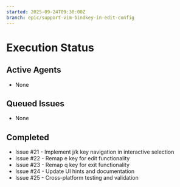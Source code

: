 ```yaml
---
started: 2025-09-24T09:30:00Z
branch: epic/support-vim-bindkey-in-edit-config
---
```


# Execution Status

## Active Agents
- None

## Queued Issues
- None

## Completed
- Issue #21 - Implement j/k key navigation in interactive selection
- Issue #22 - Remap e key for edit functionality
- Issue #23 - Remap q key for exit functionality
- Issue #24 - Update UI hints and documentation
- Issue #25 - Cross-platform testing and validation
